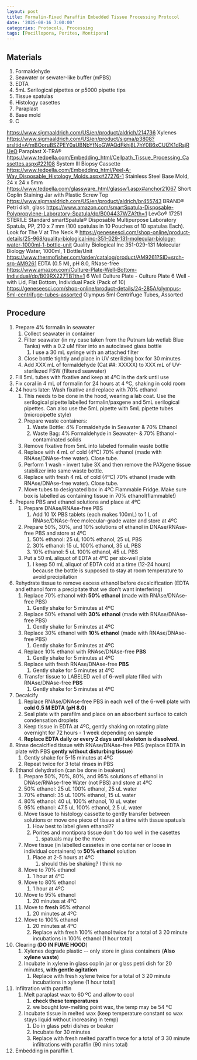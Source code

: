 ```yaml
---
layout: post
title: Formalin-Fixed Paraffin Embedded Tissue Processing Protocol
date: '2025-08-16 7:00:00'
categories: Protocols, Processing
tags: [Pocillopora, Porites, Montipora]
---
```


## Materials

1. Formaldehyde
2. Seawater or sewater-like buffer (mPBS)
3. EDTA
4. 5mL Serilogical pipettes or p5000 pipette tips
5. Tissue spatulas
6. Histology casettes
7. Paraplast
8. Base mold
9. C

https://www.sigmaaldrich.com/US/en/product/aldrich/214736	Xylenes
https://www.sigmaaldrich.com/US/en/product/sigma/p3808?srsltid=AfmBOoruBSZPEY0aUBNbYfNoGWAQdFkhj8L7hY0B6xCUlZK1dRsjRUeO	Paraplast X-TRA®
https://www.tedpella.com/Embedding_html/Cellpath_Tissue_Processing_Cassettes.aspx#22108	System III Biopsy Cassette
https://www.tedpella.com/Embedding_html/Peel-A-Way_Disposable_Histology_Molds.aspx#27276-1	Stainless Steel Base Mold, 24 x 24 x 5mm
https://www.tedpella.com/glassware_html/glassw1.aspx#anchor21067	Short Coplin Staining Jar with Plastic Screw Top
https://www.sigmaaldrich.com/US/en/product/aldrich/br455743	BRAND® Petri dish, glass
https://www.amazon.com/smartSpatula-Disposable-Polypropylene-Laboratory-Spatula/dp/B004437WZA?th=1	LevGo® 17251 STERILE Standard smartSpatula® Disposable Multipurpose Laboratory Spatula, PP, 210 x 7 mm (100 spatulas in 10 Pouches of 10 spatulas Each). Look for The V at The Neck.®
https://geneseesci.com/shop-online/product-details/25-968/quality-biological-inc-351-029-131-molecular-biology-water-1000ml-1-bottle-unit	Quality Biological Inc 351-029-131 Molecular Biology Water, 1000ml, 1 Bottle/Unit
https://www.thermofisher.com/order/catalog/product/AM9261?SID=srch-srp-AM9261	EDTA (0.5 M), pH 8.0, RNase-free
https://www.amazon.com/Culture-Plate-Well-Bottom-Individual/dp/B09RX227TB?th=1	6 Well Culture Plate - Culture Plate 6 Well - with Lid, Flat Bottom, Individual Pack (Pack of 10)
https://geneseesci.com/shop-online/product-details/24-285A/olympus-5ml-centrifuge-tubes-assorted	Olympus 5ml Centrifuge Tubes, Assorted

## Procedure

1. Prepare 4% formalin in seawater
   1. Collect seawater in container
   2. Filter seawater (in my case taken from the Putnam lab wetlab Blue Tanks) with a 0.2 uM filter into an autoclaved glass bottle
      1. I use a 30 mL syringe with an attached filter
   3. Close bottle tightly and place in UV sterilizing box for 30 minutes
   4. Add XXX mL of formaldehyde (Cat ##: XXXXX) to XXX mL of UV-sterilezed FSW (filtered seawater)
2. Fill 5mL tubes with fixative and keep at 4ºC in the dark until use
3. Fix coral in 4 mL of formalin for 24 hours at 4 ºC, shaking in cold room
4. 24 hours later: Wash fixative and replace with 70% ethanol
   1. This needs to be done in the hood, wearing a lab coat. Use the serilogical pipette labelled formalin/paxgene and 5mL serilogical pipettes. Can also use the 5mL pipette with 5mL pipette tubes (micropipette style)
   2. Prepare waste containers:
      1. Waste Bottle: 4% Formaldehyde in Seawater & 70% Ethanol
      2. Waste Bag: 4% Formaldehyde in Seawater- & 70% Ethanol-contaminated solids
   3. Remove fixative from 5mL into labeled formalin waste bottle
   4. Replace with 4 mL of cold (4ºC) 70% ethanol (made with RNAse/DNAse-free water). Close tube.
   5. Perform 1 wash - invert tube 3X and then remove the PAXgene tissue stabilizer into same waste bottle.
   6. Replace with fresh 4 mL of cold (4ºC) 70% ethanol (made with RNAse/DNAse-free water). Close tube.
   7. Move tubes to designated box in 4ºC Flammable Fridge. Make sure box is labelled as containing tissue in 70% ethanol(flammable!)
5. Prepare PBS and ethanol solutions and place at 4ºC
   1. Prepare DNAse/RNAse-free PBS 
      1. Add 10 1X PBS tablets (each makes 100mL) to 1 L of RNAse/DNAse-free molecular-grade water and store at 4ºC
   2. Prepare 50%, 30%, and 10% solutions of ethanol in DNAse/RNAse-free PBS and store at 4ºC
      1. 50% ethanol: 25 uL 100% ethanol, 25 uL PBS
      2. 30% ethanol: 15 uL 100% ethanol, 35 uL PBS
      3. 10% ethanol: 5 uL 100% ethanol, 45 uL PBS
   3. Put a 50 mL aliquot of EDTA at 4ºC per six-well plate
      1. I keep 50 mL aliquot of EDTA cold at a time (12-24 hours) because the bottle is supposed to stay at room temperature to avoid precipitation
6. Rehydrate tissue to remove excess ethanol before decalcification (EDTA and ethanol form a precipitate that we don't want interfering)
   1. Replace 70% ethanol with **50% ethanol** (made with RNAse/DNAse-free PBS)
      1. Gently shake for 5 minutes at 4ºC
   2. Replace 50% ethanol with **30% ethanol** (made with RNAse/DNAse-free PBS)
      1. Gently shake for 5 minutes at 4ºC
   3. Replace 30% ethanol with **10% ethanol** (made with RNAse/DNAse-free PBS)
      1. Gently shake for 5 minutes at 4ºC
   4. Replace 10% ethanol with RNAse/DNAse-free **PBS**
      1. Gently shake for 5 minutes at 4ºC
   5. Replace with fresh RNAse/DNAse-free **PBS**
      1. Gently shake for 5 minutes at 4ºC
   6. Transfer tissue to LABELED well of 6-well plate filled with RNAse/DNAse-free **PBS**
      1. Gently shake for 5 minutes at 4ºC
7. Decalcify
   1. Replace RNAse/DNAse-free PBS in each well of the 6-well plate with **cold 0.5 M EDTA (pH 8.0)**
   2. Seal plate with parafilm and place on an absorbent surface to catch condensation droplets
   3. Keep tissue in EDTA at 4ºC, gently shaking on rotating plate overnight for 72 hours - 1 week depending on sample
   4. **Replace EDTA daily or every 2 days until skeleton is dissolved.**
8. Rinse decalcified tissue with RNAse/DNAse-free PBS (replace EDTA in plate with PBS **gently without disturbing tissue**)
   1. Gently shake for 5-15 minutes at 4ºC
   2. Repeat twice for 3 total rinses in PBS
9. Ethanol dehydration (can be done in beakers)
   1.  Prepare 50%, 70%, 80%, and 95% solutions of ethanol in DNAse/RNAse-free Water (not PBS) and store at 4ºC
      1. 50% ethanol: 25 uL 100% ethanol, 25 uL water
      2. 70% ethanol: 35 uL 100% ethanol, 15 uL water
      3. 80% ethanol: 40 uL 100% ethanol, 10 uL water
      4. 95% ethanol: 47.5 uL 100% ethanol, 2.5 uL water
   2.  Move tissue to histology cassette to gently transfer between solutions or move one piece of tissue at a time with tissue spatuals
       1.  How best to label given ethanol??
       2.  Porites and montipora tissue don't do too well in the casettes
           1.  spatuals may be the move
   3.  Move tissue (in labelled cassetes in one container or loose in individual containers) to **50% ethanol** solution
       1.  Place at 2-5 hours at 4ºC
           1.  should this be shaking? I think no
   4.  Move to 70% ethanol 
       1.  1 hour at 4ºC
   5.  Move to 80% ethanol 
       1.  1 hour at 4ºC
   6.  Move to 95% ethanol 
       1.  20 minutes at 4ºC
   7.  Move to **fresh** 95% ethanol 
       1.  20 minutes at 4ºC
   8.  Move to 100% ethanol
       1.  20 minutes at 4ºC
       2.  Replace with fresh 100% ethanol twice for a total of 3 20 minute incubations in 100% ethanol (1 hour total)
10. Clearing (**DO IN FUME HOOD**)
    1.  Xylenes degrade plastic -- only store in glass containers (**Also xylene waste**)
    2.  Incubate in xylene in glass coplin jar or glass petri dish for 20 minutes, **with gentle agitation**
        1.  Replace with fresh xylene twice for a total of 3 20 minute incubations in xylene (1 hour total)
11. Infiltration with paraffin
    1.  Melt paraplast wax to 60 ºC and allow to cool
        1.  **check these temperatures**
        2.  we bought low-melting point wax, the temp may be 54 ºC
    2.  Incubate tissue in melted wax (keep temperature constant so wax stays liquid without increasing in temp) 
        1.  Do in glass petri dishes or beaker
        2.  Incubate for 30 minutes
        3.  Replace with fresh melted paraffin twce for a total of 3 30 minute infiltrations with paraffin (90 mins total)
12. Embedding in paraffin
    1.  